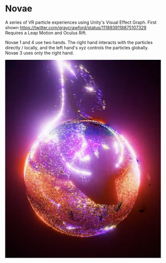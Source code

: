 # Novae

A series of VR particle experiences using Unity's Visual Effect Graph.
First shown https://twitter.com/graycrawford/status/1118939118875107329
Requires a Leap Motion and Oculus Rift.


Novae 1 and 4 use two hands.
The right hand interacts with the particles directly / locally, and the left hand's xyz controls the particles globally.
Novae 3 uses only the right hand.



![novae](https://raw.githubusercontent.com/graycrawford/Novae/master/misc/novae%20image.png)
